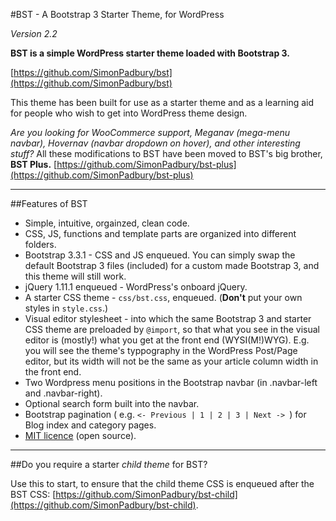 #BST - A Bootstrap 3 Starter Theme, for WordPress

*Version 2.2*

**BST is a simple WordPress starter theme loaded with Bootstrap 3.**

[https://github.com/SimonPadbury/bst](https://github.com/SimonPadbury/bst)

This theme has been built for use as a starter theme and as a learning aid for people who wish to get into WordPress theme design.

*Are you looking for WooCommerce support, Meganav (mega-menu navbar), Hovernav (navbar dropdown on hover), and other interesting stuff?* All these modifications to BST have been moved to BST's big brother, **BST Plus.** [https://github.com/SimonPadbury/bst-plus](https://github.com/SimonPadbury/bst-plus)

-----

##Features of BST

* Simple, intuitive, orgainzed, clean code.
* CSS, JS, functions and template parts are organized into different folders.
* Bootstrap 3.3.1 - CSS and JS enqueued. You can simply swap the default Bootstrap 3 files (included) for a custom made Bootstrap 3, and this theme will still work.
* jQuery 1.11.1 enqueued - WordPress's onboard jQuery.
* A starter CSS theme - `css/bst.css`, enqueued. (**Don't** put your own styles in `style.css`.)
* Visual editor stylesheet - into which the same Bootstrap 3 and starter CSS theme are preloaded by `@import`, so that what you see in the visual editor is (mostly!) what you get at the front end (WYSI(M!)WYG). E.g. you will see the theme's typpography in the WordPress Post/Page editor, but its width will not be the same as your article column width in the front end.
* Two Wordpress menu positions in the Bootstrap navbar (in .navbar-left and .navbar-right).
* Optional search form built into the navbar.
* Bootstrap pagination ( e.g. `<- Previous | 1 | 2 | 3 | Next -> `) for Blog index and category pages.
* [MIT licence](http://opensource.org/licenses/MIT) (open source).

-----

##Do you require a starter *child theme* for BST? 

Use this to start, to ensure that the child theme CSS is enqueued after the BST CSS: 
[https://github.com/SimonPadbury/bst-child](https://github.com/SimonPadbury/bst-child).